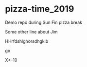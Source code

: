# pizza-time_2019
Demo repo during Sun Fin pizza break 



Some other line about Jim



HHrfdshlghorsdhgklb

go


X<-10